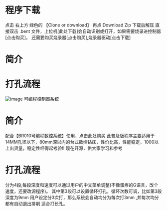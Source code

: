 # 程序下载
  点击 右上方 绿色的  【Clone or download】 再点 Download Zip 下载后解压 
  直接双击 .bent  文件，上位机[此处下载]会自动识别或打开，如果需要烧录进控制器[点击购买]，
  还需要购买烧录器[点击购买],烧录器驱动[点击下载]
# 简介
# 打孔流程
![image](https://github.com/jia175891641/BR010_-/blob/master/%E6%8D%95%E8%8E%B7.PNG)
可编程控制器系统
# 简介
配合【BR010可编程数控系统】使用，点击此处购买
此普及版程序主要适用于14MM孔径以下，80mm深以内的台式数控钻床，性价比高，性能稳定，1000以上出货量，稳定性经得起考验!!
现在开源，供大家学习和参考
# 打孔流程
分为4段,每段深度和速度可以通过用户的中文菜单调整(不像蛋疼的G语言，改个速度，还要改源程序)。
其中第3段可以设置循环打孔，循环次数可调，比如第3段深度为9mm 用户设定分3次打，那么系统会自动均分为每次打3mm ,并每次均分都有自动退出排削 
适合打长孔。
